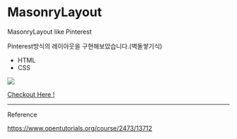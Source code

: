 # MasonryLayout
MasonryLayout like Pinterest

Pinterest방식의 레이아웃을 구현해보았습니다.(벽돌쌓기식)

- HTML
- CSS

![](image1.png)

[Checkout Here !](https://yoodahun.github.io/MasonryLayout)

---

Reference

https://www.opentutorials.org/course/2473/13712